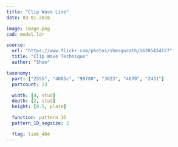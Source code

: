```yaml
---
title: "Clip Wave Line"
date: 03-01-2016

image: image.png
cad: model.ldr

source:
  url: "https://www.flickr.com/photos/sheogorath/16285434127"
  title: "Clip Wave Technique"
  author: "Sheo"

taxonomy:
  part: ["2555", "4085c", "99780", "3023", "4070", "2431"]
  partcount: 13

  width: [4, stud]
  depth: [2, stud]
  height: [8.5, plate]

  function: pattern_1D
  pattern_1D_segsize: 2

  flag: link_404
---
```

